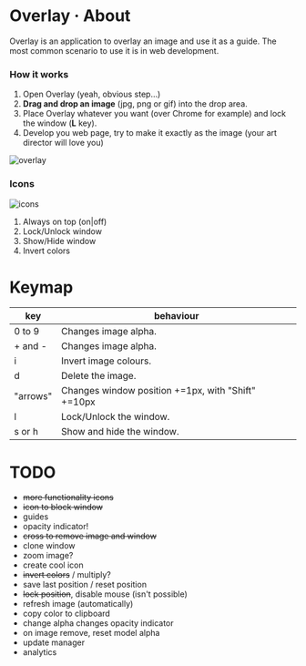 # Overlay · About

Overlay is an application to overlay an image and use it as a guide.
The most common scenario to use it is in web development.

### How it works ###

1. Open Overlay (yeah, obvious step...)
2. **Drag and drop an image** (jpg, png or gif) into the drop area.
3. Place Overlay whatever you want (over Chrome for example) and lock the window (**L** key).
4. Develop you web page, try to make it exactly as the image (your art director will love you)

![overlay](https://dl.dropboxusercontent.com/u/311265/overlay/overlay_animated.gif)

### Icons ###

![icons](https://dl.dropboxusercontent.com/u/311265/overlay/overlay_icons.png)

1. Always on top (on|off)
2. Lock/Unlock window
3. Show/Hide window
4. Invert colors


# Keymap

|key|behaviour|
|---|---------|
|0 to 9|Changes image alpha.|
|+ and -|Changes image alpha.|
|i|Invert image colours.|
|d|Delete the image.|
|"arrows"|Changes window position +=1px, with "Shift" +=10px|
|l|Lock/Unlock the window.|
|s or h|Show and hide the window.|

# TODO

- <del>more functionality icons</del>
- <del>icon to block window</del>
- guides
- opacity indicator!
- <del>cross to remove image and window</del>
- clone window
- zoom image?
- create cool icon
- <del>invert colors</del> / multiply?
- save last position / reset position
- <del>lock position</del>, disable mouse (isn't possible)
- refresh image (automatically)
- copy color to clipboard
- change alpha changes opacity indicator
- on image remove, reset model alpha
- update manager
- analytics

